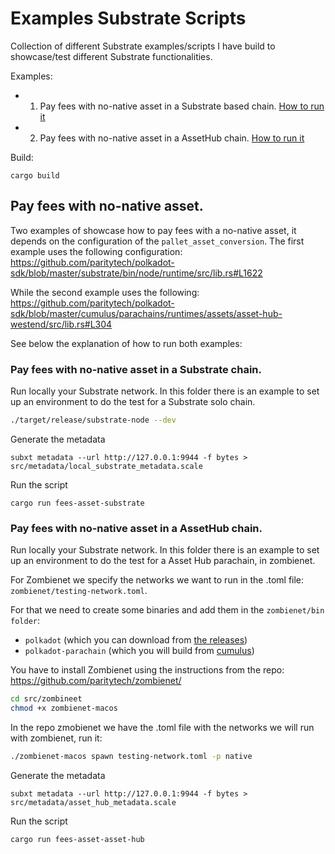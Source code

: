 # Examples Substrate Scripts

Collection of different Substrate examples/scripts I have build to showcase/test different Substrate functionalities.

Examples:
- 1. Pay fees with no-native asset in a Substrate based chain. [How to run it](#fees_asset_substrate)
- 2. Pay fees with no-native asset in a AssetHub chain. [How to run it](#fees_asset_asset_hub)

Build:
```shell
cargo build
```

## Pay fees with no-native asset.
Two examples of showcase how to pay fees with a no-native asset, it depends on the configuration of the `pallet_asset_conversion`.
The first example uses the following configuration: https://github.com/paritytech/polkadot-sdk/blob/master/substrate/bin/node/runtime/src/lib.rs#L1622

While the second example uses the following: https://github.com/paritytech/polkadot-sdk/blob/master/cumulus/parachains/runtimes/assets/asset-hub-westend/src/lib.rs#L304

See below the explanation of how to run both examples:

<a id="fees_asset_substrate"></a>
### Pay fees with no-native asset in a Substrate chain.
Run locally your Substrate network. In this folder there is an example to set up an environment to do the test for a Substrate solo chain.

```sh
./target/release/substrate-node --dev 
```

Generate the metadata
```shell
subxt metadata --url http://127.0.0.1:9944 -f bytes > src/metadata/local_substrate_metadata.scale   
```

Run the script
```shell
cargo run fees-asset-substrate
```


<a id="fees_asset_asset_hub"></a>
### Pay fees with no-native asset in a AssetHub chain.
Run locally your Substrate network. In this folder there is an example to set up an environment to do the test for a Asset Hub parachain, in zombienet.

For Zombienet we specify the networks we want to run in the .toml file: `zombienet/testing-network.toml`.

For that we need to create some binaries and add them in the `zombienet/bin folder`:
- `polkadot` (which you can download from [the releases](https://github.com/paritytech/polkadot/releases))
- `polkadot-parachain` (which you will build from [cumulus](https://github.com/paritytech/cumulus))

You have to install Zombienet using  the instructions from the repo: https://github.com/paritytech/zombienet/ 
```sh
cd src/zombineet
chmod +x zombienet-macos
```

In the repo zmobienet we have the .toml file with the networks we will run with zombienet, run it:
```sh
./zombienet-macos spawn testing-network.toml -p native
```

Generate the metadata
```shell
subxt metadata --url http://127.0.0.1:9944 -f bytes > src/metadata/asset_hub_metadata.scale   
```

Run the script
```shell
cargo run fees-asset-asset-hub
```

